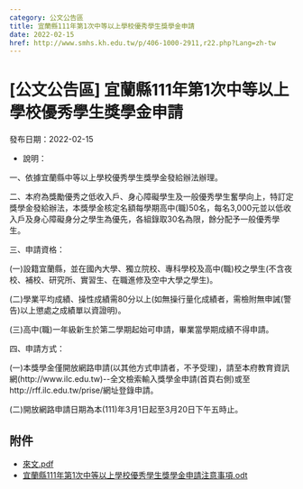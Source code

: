 ```yaml
---
category: 公文公告區
title: 宜蘭縣111年第1次中等以上學校優秀學生獎學金申請
date: 2022-02-15
href: http://www.smhs.kh.edu.tw/p/406-1000-2911,r22.php?Lang=zh-tw
---
```


# [公文公告區] 宜蘭縣111年第1次中等以上學校優秀學生獎學金申請

發布日期：2022-02-15

<div><div></div><div><ul><li><span><span>說明：</span></span></ul><p><span><span>一、依據宜蘭縣中等以上學校優秀學生獎學金發給辦法辦理。 </span></span><p><span><span>二、本府為獎勵優秀之低收入戶、身心障礙學生及一般優秀學生奮學向上，特訂定獎學金發給辦法，本獎學金核定名額每學期高中(職)50名，每名3,000元並以低收入戶及身心障礙身分之學生為優先，各組錄取30名為限，餘分配予一般優秀學生。 </span></span><p><span><span>三、申請資格： </span></span><p><span><span>(一)設籍宜蘭縣，並在國內大學、獨立院校、專科學校及高中(職)校之學生(不含夜校、補校、研究所、實習生、在職進修及空中大學之學生)。 </span></span><p><span><span>(二)學業平均成績、操性成績需80分以上(如無操行量化成績者，需檢附無申誡(警告)以上懲處之成績單以資證明)。 </span></span><p><span><span>(三)高中(職)一年級新生於第二學期起始可申請，畢業當學期成績不得申請。</span></span><p><span><span>四、申請方式：</span></span><p><span><span>(一)本獎學金僅開放網路申請(以其他方式申請者，不予受理)，請至本府教育資訊網(http://www.ilc.edu.tw)--全文檢索輸入獎學金申請(首頁右側)或至http://rff.ilc.edu.tw/prise/網址登錄申請。 </span></span><p><span><span>(二)開放網路申請日期為本(111)年3月1日起至3月20日下午五時止。</span></span></div></div>

## 附件

- [來文.pdf](https://www.smhs.kh.edu.tw/var/file/0/1000/attach/1/pta_2622_4662670_88190.pdf)
- [宜蘭縣111年第1次中等以上學校優秀學生獎學金申請注意事項.odt](https://www.smhs.kh.edu.tw/app/index.php?Action=downloadfile&file=WVhSMFlXTm9MekV2Y0hSaFh6STJNak5mTXpnd05ESTNNRjg0T0RFNU1DNXZaSFE9&fname=WSGGTSB0NO40OOJH50POKPIGVWB4WT14PKJCXSICGGIDXWTSZWUS24DGWWOOB0OKNOTSFHYXVS04GDWW34PK40LKYSB0GCGCHDYTVSMLYSYW50SW50SSKLXXLOPOCD21A4NO54TXRK30A1KODGVW04LKA1QLMLQPYSQOYSDGOOOKGHQKSSWSGD05040441JGIG3030HCST24CGHCMLXTNOCCA0B0WXPOGGPO01GHYWCCXT15LOLKJCWTQOMOGG25QOUW40KKIHRLDGTSNKB4A0EGQO54JGGHNO00XTIHHCLK50LO34HCMOHCQOICFH20GGRLMLB0YS20VSVS14OOA0RK44LK41YXHCA0TXHGMKKOJGICSTQK0400A1QLUTB4POB4JCQOWSSSXXOKPO04POMP)
